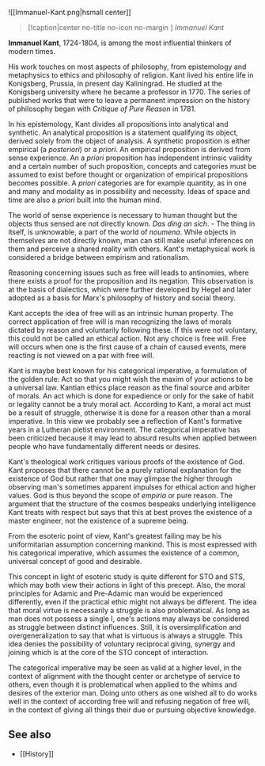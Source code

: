 
![[Immanuel-Kant.png|hsmall center]]
> [!caption|center no-title no-icon no-margin ]
> _Immanuel Kant_

**Immanuel Kant**, 1724-1804, is among the most influential thinkers of modern times.

His work touches on most aspects of philosophy, from epistemology and metaphysics to ethics and philosophy of religion. Kant lived his entire life in Konigsberg, Prussia, in present day Kaliningrad. He studied at the Konigsberg university where he became a professor in 1770. The series of published works that were to leave a permanent impression on the history of philosophy began with _Critique of Pure Reason_ in 1781.

In his epistemology, Kant divides all propositions into analytical and synthetic. An analytical proposition is a statement qualifying its object, derived solely from the object of analysis. A synthetic proposition is either empirical (a _posteriori_) or a _priori_. An empirical proposition is derived from sense experience. An a _priori_ proposition has independent intrinsic validity and a certain number of such proposition, concepts and categories must be assumed to exist before thought or organization of empirical propositions becomes possible. A _priori_ categories are for example quantity, as in one and many and modality as in possibility and necessity. Ideas of space and time are also a _priori_ built into the human mind.

The world of sense experience is necessary to human thought but the objects thus sensed are not directly known. _Das ding an sich_. - The thing in itself, is unknowable, a part of the world of _noumena_. While objects in themselves are not directly known, man can still make useful inferences on them and perceive a shared reality with others. Kant's metaphysical work is considered a bridge between empirism and rationalism.

Reasoning concerning issues such as free will leads to antinomies, where there exists a proof for the proposition and its negation. This observation is at the basis of dialectics, which were further developed by Hegel and later adopted as a basis for Marx's philosophy of history and social theory.

Kant accepts the idea of free will as an intrinsic human property. The correct application of free will is man recognizing the laws of morals dictated by reason and voluntarily following these. If this were not voluntary, this could not be called an ethical action. Not any choice is free will. Free will occurs when one is the first cause of a chain of caused events, mere reacting is not viewed on a par with free will.

Kant is maybe best known for his categorical imperative, a formulation of the golden rule: Act so that you might wish the maxim of your actions to be a universal law. Kantian ethics place reason as the final source and arbiter of morals. An act which is done for expedience or only for the sake of habit or legality cannot be a truly moral act. According to Kant, a moral act must be a result of struggle, otherwise it is done for a reason other than a moral imperative. In this view we probably see a reflection of Kant's formative years in a Lutheran pietist environment. The categorical imperative has been criticized because it may lead to absurd results when applied between people who have fundamentally different needs or desires.

Kant's theological work critiques various proofs of the existence of God. Kant proposes that there cannot be a purely rational explanation for the existence of God but rather that one may glimpse the higher through observing man's sometimes apparent impulses for ethical action and higher values. God is thus beyond the scope of _empiria_ or pure reason. The argument that the structure of the cosmos bespeaks underlying intelligence Kant treats with respect but says that this at best proves the existence of a master engineer, not the existence of a supreme being.

From the esoteric point of view, Kant's greatest failing may be his uniformitarian assumption concerning mankind. This is most expressed with his categorical imperative, which assumes the existence of a common, universal concept of good and desirable.

This concept in light of esoteric study is quite different for STO and STS, which may both view their actions in light of this precept. Also, the moral principles for Adamic and Pre-Adamic man would be experienced differently, even if the practical ethic might not always be different. The idea that moral virtue is necessarily a struggle is also problematical. As long as man does not possess a single I, one's actions may always be considered as struggle between distinct influences. Still, it is oversimplification and overgeneralization to say that what is virtuous is always a struggle. This idea denies the possibility of voluntary reciprocal giving, synergy and joining which is at the core of the STO concept of interaction.

The categorical imperative may be seen as valid at a higher level, in the context of alignment with the thought center or archetype of service to others, even though it is problematical when applied to the whims and desires of the exterior man. Doing unto others as one wished all to do works well in the context of according free will and refusing negation of free will, in the context of giving all things their due or pursuing objective knowledge.

See also
--------

*   [[History]]